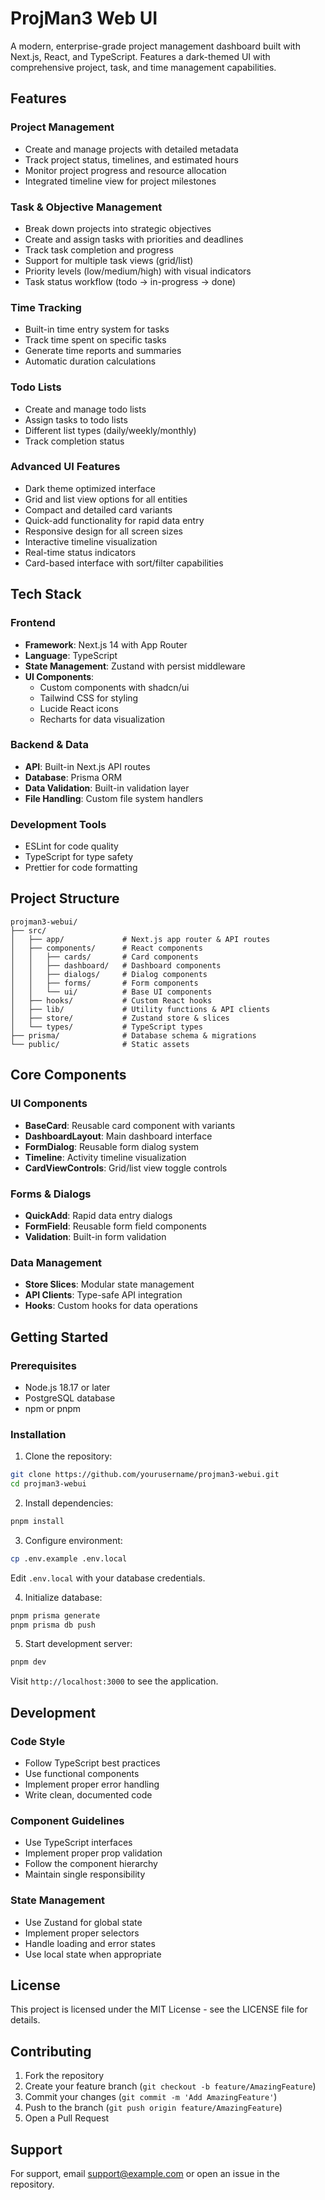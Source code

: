# ProjMan3 Web UI

A modern, enterprise-grade project management dashboard built with Next.js, React, and TypeScript. Features a dark-themed UI with comprehensive project, task, and time management capabilities.

## Features

### Project Management
- Create and manage projects with detailed metadata
- Track project status, timelines, and estimated hours
- Monitor project progress and resource allocation
- Integrated timeline view for project milestones

### Task & Objective Management
- Break down projects into strategic objectives
- Create and assign tasks with priorities and deadlines
- Track task completion and progress
- Support for multiple task views (grid/list)
- Priority levels (low/medium/high) with visual indicators
- Task status workflow (todo → in-progress → done)

### Time Tracking
- Built-in time entry system for tasks
- Track time spent on specific tasks
- Generate time reports and summaries
- Automatic duration calculations

### Todo Lists
- Create and manage todo lists
- Assign tasks to todo lists
- Different list types (daily/weekly/monthly)
- Track completion status

### Advanced UI Features
- Dark theme optimized interface
- Grid and list view options for all entities
- Compact and detailed card variants
- Quick-add functionality for rapid data entry
- Responsive design for all screen sizes
- Interactive timeline visualization
- Real-time status indicators
- Card-based interface with sort/filter capabilities

## Tech Stack

### Frontend
- **Framework**: Next.js 14 with App Router
- **Language**: TypeScript
- **State Management**: Zustand with persist middleware
- **UI Components**: 
  - Custom components with shadcn/ui
  - Tailwind CSS for styling
  - Lucide React icons
  - Recharts for data visualization

### Backend & Data
- **API**: Built-in Next.js API routes
- **Database**: Prisma ORM
- **Data Validation**: Built-in validation layer
- **File Handling**: Custom file system handlers

### Development Tools
- ESLint for code quality
- TypeScript for type safety
- Prettier for code formatting

## Project Structure

```
projman3-webui/
├── src/
│   ├── app/             # Next.js app router & API routes
│   ├── components/      # React components
│   │   ├── cards/       # Card components
│   │   ├── dashboard/   # Dashboard components
│   │   ├── dialogs/     # Dialog components
│   │   ├── forms/       # Form components
│   │   └── ui/          # Base UI components
│   ├── hooks/           # Custom React hooks
│   ├── lib/             # Utility functions & API clients
│   ├── store/           # Zustand store & slices
│   └── types/           # TypeScript types
├── prisma/              # Database schema & migrations
└── public/              # Static assets
```

## Core Components

### UI Components
- **BaseCard**: Reusable card component with variants
- **DashboardLayout**: Main dashboard interface
- **FormDialog**: Reusable form dialog system 
- **Timeline**: Activity timeline visualization
- **CardViewControls**: Grid/list view toggle controls

### Forms & Dialogs
- **QuickAdd**: Rapid data entry dialogs
- **FormField**: Reusable form field components
- **Validation**: Built-in form validation

### Data Management
- **Store Slices**: Modular state management
- **API Clients**: Type-safe API integration
- **Hooks**: Custom hooks for data operations

## Getting Started

### Prerequisites
- Node.js 18.17 or later
- PostgreSQL database
- npm or pnpm

### Installation

1. Clone the repository:
```bash
git clone https://github.com/yourusername/projman3-webui.git
cd projman3-webui
```

2. Install dependencies:
```bash
pnpm install
```

3. Configure environment:
```bash
cp .env.example .env.local
```
Edit `.env.local` with your database credentials.

4. Initialize database:
```bash
pnpm prisma generate
pnpm prisma db push
```

5. Start development server:
```bash
pnpm dev
```

Visit `http://localhost:3000` to see the application.

## Development

### Code Style
- Follow TypeScript best practices
- Use functional components
- Implement proper error handling
- Write clean, documented code

### Component Guidelines
- Use TypeScript interfaces
- Implement proper prop validation
- Follow the component hierarchy
- Maintain single responsibility

### State Management
- Use Zustand for global state
- Implement proper selectors
- Handle loading and error states
- Use local state when appropriate

## License

This project is licensed under the MIT License - see the LICENSE file for details.

## Contributing

1. Fork the repository
2. Create your feature branch (`git checkout -b feature/AmazingFeature`)
3. Commit your changes (`git commit -m 'Add AmazingFeature'`)
4. Push to the branch (`git push origin feature/AmazingFeature`)
5. Open a Pull Request

## Support

For support, email support@example.com or open an issue in the repository.
